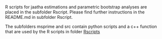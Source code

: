 R scripts for jaatha estimations and parametric bootstrap analyses are
placed in the subfolder Rscript.
Please find further instructions in the README.md in subfolder Rscript.

The subfolders msprime and src contain python scripts and a c++ function
that are used by the R scripts in folder [Rscripts](./Rscripts/)

